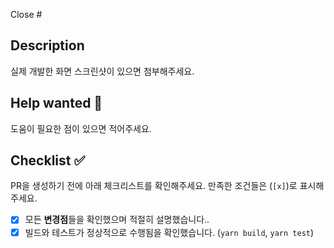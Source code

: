 Close #

## Description

실제 개발한 화면 스크린샷이 있으면 첨부해주세요.

## Help wanted 👀

도움이 필요한 점이 있으면 적어주세요.

## Checklist ✅

PR을 생성하기 전에 아래 체크리스트를 확인해주세요. 만족한 조건들은 (`[x]`)로 표시해주세요.

- [x] 모든 **변경점**들을 확인했으며 적절히 설명했습니다..
- [x] 빌드와 테스트가 정상적으로 수행됨을 확인했습니다. (`yarn build`, `yarn test`)

